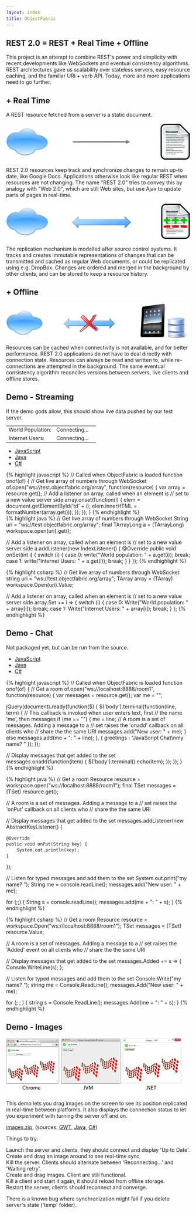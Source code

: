```yaml
---
layout: index
title: ObjectFabric
---
```


## REST 2.0 = REST + Real Time + Offline

This project is an attempt to combine REST's power and simplicity with recent developments like WebSockets and eventual consistency algorithms. REST architectures gave us scalability over stateless servers, easy resource caching, and the familiar URI + verb API. Today, more and more applications need to go further.

## + Real Time

A REST resource fetched from a server is a static document.

<img class="rest" src="/images/rest.png"/>

REST 2.0 resources keep track and synchronize changes to remain up-to date, like Google Docs. Applications otherwise look like regular REST when resources are not changing. The name "REST 2.0" tries to convey this by analogy with "Web 2.0", which are still Web sites, but use Ajax to update parts of pages in real-time.

<img class="real-time" src="/images/real-time.png"/>

The replication mechanism is modelled after source control systems. It tracks and creates immutable representations of changes that can be transmitted and cached as regular Web documents, or could be replicated using e.g. DropBox. Changes are ordered and merged in the background by other clients, and can be stored to keep a resource history.

## + Offline

<img class="offline" src='/images/offline.png'/>

Resources can be cached when connectivity is not available, and for better performance. REST 2.0 applications do not have to deal directly with connection state. Resources  can always be read and written to, while re-connections are attempted in the background. The same eventual consistency algorithm reconciles versions between servers, live clients and offline stores.

## Demo - Streaming

If the demo gods allow, this should show live data pushed by our test server.
<table>
  <tr>
    <td class="demo">World Population:</td>
    <td class="demo" id='td0'>Connecting...</td>
    <td></td>
  </tr>
  <tr>
    <td class="demo">Internet Users:</td>
    <td class="demo" id='td1'>Connecting...</td>
    <td></td>
  </tr>
</table>

<div id="array">
<ul>
    <li><a href="#array-1">JavaScript</a></li>
    <li><a href="#array-2">Java</a></li>
    <li><a href="#array-3">C#</a></li>
</ul>

<div id="array-1">
{% highlight javascript %}
// Called when ObjectFabric is loaded
function onof(of) {
  // Get live array of numbers through WebSocket
  of.open("ws://test.objectfabric.org/array", function(resource) {
    var array = resource.get();
    // Add a listener on array, called when an element is
    // set to a new value server side
    array.onset(function(i) {
      elem = document.getElementById('td' + i);
      elem.innerHTML = formatNumber(array.get(i));
    });
  });
}
{% endhighlight %}
</div>

<div id="array-2">
{% highlight java %}
// Get live array of numbers through WebSocket
String uri = "ws://test.objectfabric.org/array";
final TArrayLong a = (TArrayLong) workspace.open(uri).get();

// Add a listener on array, called when an element is
// set to a new value server side
a.addListener(new IndexListener() {
    @Override
    public void onSet(int i) {
        switch (i) {
            case 0:
                write("World population: " + a.get(i));
                break;
            case 1:
                write("Internet Users: " + a.get(i));
                break;
        }
    }
});
{% endhighlight %}
</div>

<div id="array-3">
{% highlight csharp %}
// Get live array of numbers through WebSocket
string uri = "ws://test.objectfabric.org/array";
TArray<long> array = (TArray<long>) workspace.Open(uri).Value;

// Add a listener on array, called when an element is
// set to a new value server side
array.Set += i =>
{
    switch (i)
    {
        case 0:
            Write("World population: " + array[i]);
            break;
        case 1:
            Write("Internet Users: " + array[i]);
            break;
    }
};
{% endhighlight %}
</div>
</div>

## Demo - Chat

Not packaged yet, but can be run from the source.

<div id="chat">
<ul>
    <li><a href="#chat-1">JavaScript</a></li>
    <li><a href="#chat-2">Java</a></li>
    <li><a href="#chat-3">C#</a></li>
</ul>

<div id="chat-1">
{% highlight javascript %}
// Called when ObjectFabric is loaded
function onof(of) {
// Get a room
of.open("ws://localhost:8888/room1", function(resource) {
  var messages = resource.get();
  var me = "";

  jQuery(document).ready(function($) {
    $('body').terminal(function(line, term) {
      // This callback is invoked when user enters text, first
      // the name 'me', then messages
      if (me == "") {
        me = line;
        // A room is a set of messages. Adding a message to a
        // set raises the 'onadd' callback on all clients who
        // share the the same URI
        messages.add("New user: " + me);
      } else
        messages.add(me + ": " + line);
    }, {
      greetings : "JavaScript Chat\nmy name? "
    });
  });

  // Display messages that get added to the set
  messages.onadd(function(item) {
    $('body').terminal().echo(item);
  });
});
}
{% endhighlight %}
</div>

<div id="chat-2">
{% highlight java %}
// Get a room
Resource resource = workspace.open("ws://localhost:8888/room1");
final TSet<String> messages = (TSet) resource.get();

// A room is a set of messages. Adding a message to a
// set raises the 'onPut' callback on all clients who
// share the the same URI

// Display messages that get added to the set
messages.addListener(new AbstractKeyListener<String>() {

    @Override
    public void onPut(String key) {
        System.out.println(key);
    }
});

// Listen for typed messages and add them to the set
System.out.print("my name? ");
String me = console.readLine();
messages.add("New user: " + me);

for (;;) {
    String s = console.readLine();
    messages.add(me + ": " + s);
}
{% endhighlight %}
</div>

<div id="chat-3">
{% highlight csharp %}
// Get a room
Resource resource = workspace.Open("ws://localhost:8888/room1");
TSet<string> messages = (TSet<string>) resource.Value;

// A room is a set of messages. Adding a message to a
// set raises the 'Added' event on all clients who
// share the the same URI

// Display messages that get added to the set
messages.Added += s =>
{
    Console.WriteLine(s);
};

// Listen for typed messages and add them to the set
Console.Write("my name? ");
string me = Console.ReadLine();
messages.Add("New user: " + me);

for (; ; )
{
    string s = Console.ReadLine();
    messages.Add(me + ": " + s);
}
{% endhighlight %}
</div>
</div>

## Demo - Images

<img class="images" src="/images/images.png"/>

This demo lets you drag images on the screen to see its position replicated in real-time between platforms. It also displays the connection status to let you experiment with turning the server off and on.

[images.zip](https://github.com/downloads/objectfabric/objectfabric/images.zip), (sources: [GWT](https://github.com/objectfabric/objectfabric/blob/master/objectfabric.examples/gwt.sample_images/src/main/java/examples/client/Main.java), [Java](https://github.com/objectfabric/objectfabric/blob/master/objectfabric.examples/java/src/main/java/sample_images/Images.java), [C#](https://github.com/objectfabric/objectfabric/blob/master/objectfabric.examples/csharp/Sample%20Images/MainWindow.xaml.cs))

Things to try:

Launch the server and clients, they should connect and display 'Up to Date'.<br>
Create and drag an image around to see real-time sync.<br>
Kill the server. Clients should alternate between 'Reconnecting...' and 'Waiting retry'.<br>
Create and drag images. Client are still functional.<br>
Kill a client and start it again, it should reload from offline storage.<br>
Restart the server, clients should reconnect and converge.

There is a known bug where synchronization might fail if you delete server's state ('temp' folder).